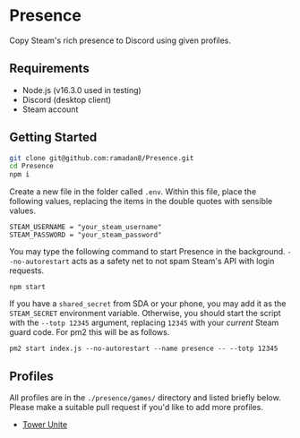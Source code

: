 # Presence
Copy Steam's rich presence to Discord using given profiles.

## Requirements
- Node.js (v16.3.0 used in testing)
- Discord (desktop client)
- Steam account

## Getting Started
```bash
git clone git@github.com:ramadan8/Presence.git
cd Presence
npm i
```

Create a new file in the folder called `.env`. Within this file, place the following values, replacing the items in the double quotes with sensible values.

```
STEAM_USERNAME = "your_steam_username"
STEAM_PASSWORD = "your_steam_password"
```

You may type the following command to start Presence in the background. `--no-autorestart` acts as a safety net to not spam Steam's API with login requests.

`npm start`

If you have a `shared_secret` from SDA or your phone, you may add it as the `STEAM_SECRET` environment variable. Otherwise, you should start the script with the `--totp 12345` argument, replacing `12345` with your *current* Steam guard code. For pm2 this will be as follows.

`pm2 start index.js --no-autorestart --name presence -- --totp 12345`

## Profiles
All profiles are in the `./presence/games/` directory and listed briefly below. Please make a suitable pull request if you'd like to add more profiles.

- [Tower Unite](https://store.steampowered.com/app/394690/Tower_Unite/)